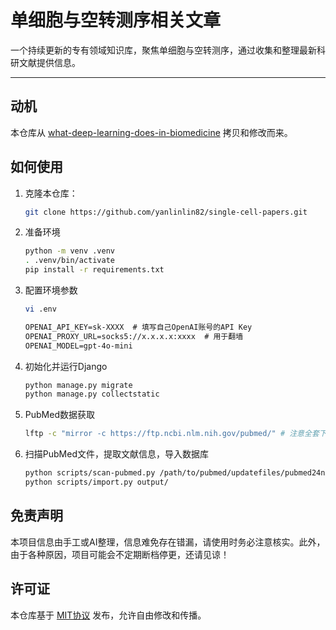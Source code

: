 # 单细胞与空转测序相关文章

一个持续更新的专有领域知识库，聚焦单细胞与空转测序，通过收集和整理最新科研文献提供信息。

---

## 动机

本仓库从 [what-deep-learning-does-in-biomedicine](https://github.com/yanlinlin82/what-deep-learning-does-in-biomedicine/) 拷贝和修改而来。

## 如何使用

1. 克隆本仓库：

    ```sh
    git clone https://github.com/yanlinlin82/single-cell-papers.git
    ```

2. 准备环境

    ```sh
    python -m venv .venv
    . .venv/bin/activate
    pip install -r requirements.txt
    ```

3. 配置环境参数

    ```sh
    vi .env
    ```

    ```txt
    OPENAI_API_KEY=sk-XXXX  # 填写自己OpenAI账号的API Key
    OPENAI_PROXY_URL=socks5://x.x.x.x:xxxx  # 用于翻墙
    OPENAI_MODEL=gpt-4o-mini
    ```
  
4. 初始化并运行Django

    ```sh
    python manage.py migrate
    python manage.py collectstatic
    ```

5. PubMed数据获取

    ```sh
    lftp -c "mirror -c https://ftp.ncbi.nlm.nih.gov/pubmed/" # 注意全套下载有超过50G
    ```

6. 扫描PubMed文件，提取文献信息，导入数据库

    ```sh
    python scripts/scan-pubmed.py /path/to/pubmed/updatefiles/pubmed24nXXXX.xml.gz
    python scripts/import.py output/
    ```

## 免责声明

本项目信息由手工或AI整理，信息难免存在错漏，请使用时务必注意核实。此外，由于各种原因，项目可能会不定期断档停更，还请见谅！

## 许可证

本仓库基于 [MIT协议](LICENSE) 发布，允许自由修改和传播。
